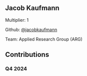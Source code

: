 
## Jacob Kaufmann
Multiplier: 1

Github: [@jacobkaufmann](https://github.com/jacobkaufmann)

Team: Applied Research Group (ARG)

## Contributions

### Q4 2024

